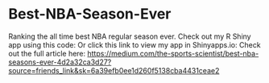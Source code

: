 # Best-NBA-Season-Ever
Ranking the all time best NBA regular season ever.
Check out my R Shiny app using this code: 
Or click this link to view my app in Shinyapps.io: 
Check out the full article here: https://medium.com/the-sports-scientist/best-nba-seasons-ever-4d2a32ca3d27?source=friends_link&sk=6a39efb0ee1d260f5138cba4431ceae2
